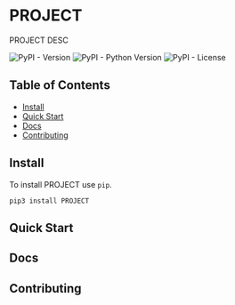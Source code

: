 # PROJECT
PROJECT DESC

![PyPI - Version](https://img.shields.io/pypi/v/PROJECT)
![PyPI - Python Version](https://img.shields.io/pypi/pyversions/PROJECT)
![PyPI - License](https://img.shields.io/pypi/l/PROJECT)

## Table of Contents
* [Install](#install)
* [Quick Start](#quick-start)
* [Docs](#docs)
* [Contributing](#contributing)

## Install
To install PROJECT use `pip`.
```
pip3 install PROJECT
```

## Quick Start


## Docs

## Contributing
